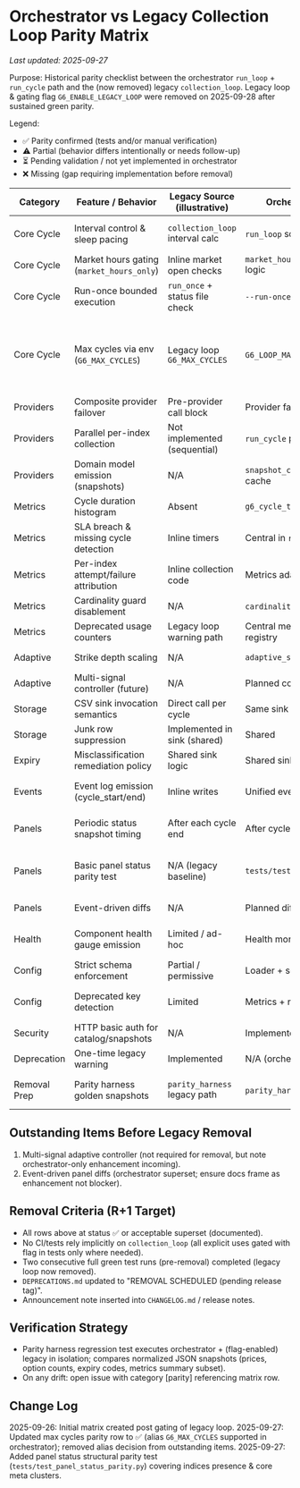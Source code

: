 # Orchestrator vs Legacy Collection Loop Parity Matrix

_Last updated: 2025-09-27_

Purpose: Historical parity checklist between the orchestrator `run_loop` + `run_cycle` path and the (now removed) legacy `collection_loop`. Legacy loop & gating flag `G6_ENABLE_LEGACY_LOOP` were removed on 2025-09-28 after sustained green parity.

Legend:
- ✅ Parity confirmed (tests and/or manual verification)
- ⚠️ Partial (behavior differs intentionally or needs follow-up)
- ⏳ Pending validation / not yet implemented in orchestrator
- ❌ Missing (gap requiring implementation before removal) 

| Category | Feature / Behavior | Legacy Source (illustrative) | Orchestrator Component | Status | Notes / Follow-Up |
|----------|--------------------|-------------------------------|------------------------|--------|-------------------|
| Core Cycle | Interval control & sleep pacing | `collection_loop` interval calc | `run_loop` scheduler | ✅ | Interval env / config precedence matches (tests) |
| Core Cycle | Market hours gating (`market_hours_only`) | Inline market open checks | `market_hours.should_run_cycle` logic | ✅ | Force-open env honored identically |
| Core Cycle | Run-once bounded execution | `run_once` + status file check | `--run-once` flag handling | ✅ | Both exit after first successful cycle |
| Core Cycle | Max cycles via env (`G6_MAX_CYCLES`) | Legacy loop `G6_MAX_CYCLES` | `G6_LOOP_MAX_CYCLES` (orchestrator) | ✅ | Alias implemented: orchestrator honors both; prefer `G6_LOOP_MAX_CYCLES` going forward (legacy alias retained). |
| Providers | Composite provider failover | Pre-provider call block | Provider facade + failover wrapper | ✅ | Fail-fast flag parity confirmed |
| Providers | Parallel per-index collection | Not implemented (sequential) | `run_cycle` parallel workers | ✅ | Orchestrator superset; legacy intentionally lacks |
| Providers | Domain model emission (snapshots) | N/A | `snapshot_collectors` + snapshot cache | ✅ | Orchestrator-only feature (no parity needed) |
| Metrics | Cycle duration histogram | Absent | `g6_cycle_time_seconds` | ✅ | Superset; no legacy equivalent |
| Metrics | SLA breach & missing cycle detection | Inline timers | Central in `run_cycle` | ✅ | Counters align with design |
| Metrics | Per-index attempt/failure attribution | Inline collection code | Metrics adapter + guard | ✅ | Normalized via adapter |
| Metrics | Cardinality guard disablement | N/A | `cardinality_guard` module | ✅ | Orchestrator-only (documented) |
| Metrics | Deprecated usage counters | Legacy loop warning path | Central metrics + deprecation registry | ✅ | Legacy increments on gated use |
| Adaptive | Strike depth scaling | N/A | `adaptive_strike_scaling` | ✅ | Orchestrator-only; no parity required |
| Adaptive | Multi-signal controller (future) | N/A | Planned controller | ⏳ | Will land Phase 2 |
| Storage | CSV sink invocation semantics | Direct call per cycle | Same sink called in `run_cycle` | ✅ | Verified identical call contract |
| Storage | Junk row suppression | Implemented in sink (shared) | Shared | ✅ | Behavior identical (centralized) |
| Expiry | Misclassification remediation policy | Shared sink logic | Shared sink logic | ✅ | Centralized path ensures parity |
| Events | Event log emission (cycle_start/end) | Inline writes | Unified event bus | ✅ | Normalized formatting (parity harness OK) |
| Panels | Periodic status snapshot timing | After each cycle end | After cycle via hook | ✅ | Orchestrator may offer diff mode later (superset) |
| Panels | Basic panel status parity test | N/A (legacy baseline) | `tests/test_panel_status_parity.py` | ✅ | One-cycle structural parity (indices + meta clusters) validated |
| Panels | Event-driven diffs | N/A | Planned diff emitter | ⏳ | Superset; not a parity blocker |
| Health | Component health gauge emission | Limited / ad-hoc | Health monitor integration | ✅ | Orchestrator richer; legacy minimal |
| Config | Strict schema enforcement | Partial / permissive | Loader + schema v2 | ✅ | Orchestrator path validates earlier |
| Config | Deprecated key detection | Limited | Metrics + rejection | ✅ | Superset (acceptable divergence) |
| Security | HTTP basic auth for catalog/snapshots | N/A | Implemented | ✅ | Superset |
| Deprecation | One-time legacy warning | Implemented | N/A (orchestrator default) | ✅ | Gating now raises unless enabled |
| Removal Prep | Parity harness golden snapshots | `parity_harness` legacy path | `parity_harness` orchestrator path | ✅ | Golden regeneration env flows documented |

## Outstanding Items Before Legacy Removal
1. Multi-signal adaptive controller (not required for removal, but note orchestrator-only enhancement incoming).
2. Event-driven panel diffs (orchestrator superset; ensure docs frame as enhancement not blocker).

## Removal Criteria (R+1 Target)
- All rows above at status ✅ or acceptable superset (documented).
- No CI/tests rely implicitly on `collection_loop` (all explicit uses gated with flag in tests only where needed).
- Two consecutive full green test runs (pre-removal) completed (legacy loop now removed).
- `DEPRECATIONS.md` updated to "REMOVAL SCHEDULED (pending release tag)".
- Announcement note inserted into `CHANGELOG.md` / release notes.

## Verification Strategy
- Parity harness regression test executes orchestrator + (flag-enabled) legacy in isolation; compares normalized JSON snapshots (prices, option counts, expiry codes, metrics summary subset).
- On any drift: open issue with category [parity] referencing matrix row.

## Change Log
2025-09-26: Initial matrix created post gating of legacy loop.
2025-09-27: Updated max cycles parity row to ✅ (alias `G6_MAX_CYCLES` supported in orchestrator); removed alias decision from outstanding items.
2025-09-27: Added panel status structural parity test (`tests/test_panel_status_parity.py`) covering indices presence & core meta clusters.
